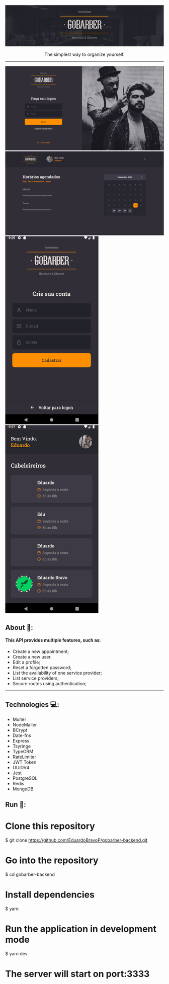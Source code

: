 <img src="./github/logo.jpg" alt="gobarber">
<p align="center">The simplest way to organize yourself.</p>
<hr />

<img src="./github/navegacao.gif" alt="gobarber">
<img src="./github/navegacao2.gif" alt="gobarber">
<img src="./github/navegacaoMobile.gif" alt="gobarber">
<img src="./github/navegacaoMobile2.gif" alt="gobarber">

## About 🔎:
#### This API provides multiple features, such as:
- Create a new appointment;
- Create a new user.
- Edit a profile;
- Reset a forgotten password;
- List the availability of one service provider;
- List service providers;
- Secure routes using authentication;
<hr />

## Technologies 💻:
- Multer
- NodeMailer
- BCrypt
- Date-fns
- Express
- Tsyringe
- TypeORM
- RateLimiter
- JWT Token
- UUIDV4
- Jest
- PostgreSQL
- Redis
- MongoDB

## Run 🚀:
# Clone this repository
$ git clone https://github.com/EduardoBravoP/gobarber-backend.git

# Go into the repository
$ cd gobarber-backend

# Install dependencies
$ yarn

# Run the application in development mode
$ yarn dev

# The server will start on port:3333
